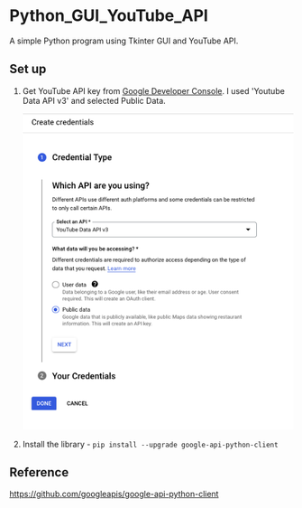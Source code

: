 # Python_GUI_YouTube_API

A simple Python program using Tkinter GUI and YouTube API.

## Set up

1. Get YouTube API key from
   [Google Developer Console](https://console.developers.google.com). I used 'Youtube Data API v3' and selected Public Data.

   ![Youtube API key](/YTapi.png)

2. Install the library -
   `pip install --upgrade google-api-python-client`

## Reference

<https://github.com/googleapis/google-api-python-client>
